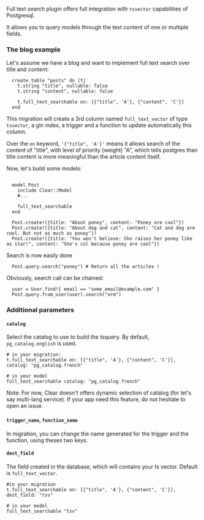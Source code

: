 Full text search plugin offers full integration with `tsvector` capabilities of
Postgresql.

It allows you to query models through the text content of one or multiple fields.

### The blog example

Let's assume we have a blog and want to implement full text search over title and content:

```crystal
  create_table "posts" do |t|
    t.string "title", nullable: false
    t.string "content", nullable: false

    t.full_text_searchable on: [{"title", 'A'}, {"content", 'C'}]
  end
```

This migration will create a 3rd column named `full_text_vector` of type `tsvector`,
a gin index, a trigger and a function to update automatically this column.

Over the `on` keyword, `'{"title", 'A'}'` means it allows search of the content of "title", with level of priority (weight) "A", which tells postgres than title content is more meaningful than the article content itself.

Now, let's build some models:

```crystal

  model Post
    include Clear::Model
    #...

    full_text_searchable
  end

  Post.create!({title: "About poney", content: "Poney are cool"})
  Post.create!({title: "About dog and cat", content: "Cat and dog are cool. But not as much as poney"})
  Post.create!({title: "You won't believe: She raises her poney like as star!", content: "She's col because poney are cool"})
```

Search is now easily done
```crystal
  Post.query.search("poney") # Return all the articles !
```

Obviously, search call can be chained:

```crystal
  user = User.find!{ email == "some_email@example.com" }
  Post.query.from_user(user).search("orm")
```

### Additional parameters

#### `catalog`

Select the catalog to use to build the tsquery. By default, `pg_catalog.english` is used.

```crystal
# in your migration:
t.full_text_searchable on: [{"title", 'A'}, {"content", 'C'}], catalog: "pg_catalog.french"

# in your model
full_text_searchable catalog: "pg_catalog.french"
```

Note: For now, Clear doesn't offers dynamic selection of catalog (for let's say multi-lang service).
If your app need this feature, do not hesitate to open an issue.

#### `trigger_name`, `function_name`

In migration, you can change the name generated for the trigger and the function, using theses two keys.

#### `dest_field`

The field created in the database, which will contains your ts vector. Default is `full_text_vector`.

```crystal
#in your migration
t.full_text_searchable on: [{"title", 'A'}, {"content", 'C'}], dest_field: "tsv"

# in your model
full_text_searchable "tsv"
```